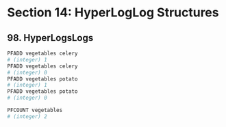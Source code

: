 # Section 14: HyperLogLog Structures

## 98. HyperLogsLogs

```sh
PFADD vegetables celery
# (integer) 1
PFADD vegetables celery
# (integer) 0
PFADD vegetables potato
# (integer) 1
PFADD vegetables potato
# (integer) 0

PFCOUNT vegetables
# (integer) 2
```
